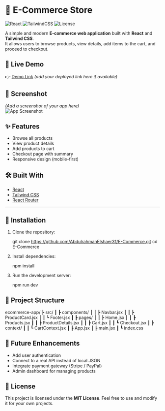 
# 🛒 E-Commerce Store

![React](https://img.shields.io/badge/React-18-blue)
![TailwindCSS](https://img.shields.io/badge/TailwindCSS-3-blueviolet)
![License](https://img.shields.io/badge/license-MIT-green)

A simple and modern **E-commerce web application** built with **React** and **Tailwind CSS**.  
It allows users to browse products, view details, add items to the cart, and proceed to checkout.  


## 🔗 Live Demo
👉 [Demo Link](#) *(add your deployed link here if available)*



## 📸 Screenshot
*(Add a screenshot of your app here)*  
![App Screenshot](./screenshot.png)



## ✨ Features
- Browse all products  
- View product details  
- Add products to cart  
- Checkout page with summary  
- Responsive design (mobile-first)  



## 🛠️ Built With
- [React](https://react.dev/)  
- [Tailwind CSS](https://tailwindcss.com/)  
- [React Router](https://reactrouter.com/)  

---

## 🚀 Installation

1. Clone the repository:
   
   git clone https://github.com/AbdulrahmanElshaer31/E-Commerce.git
   cd E-Commerce

2. Install dependencies:


   npm install
   

3. Run the development server:

   
   npm run dev
   



## 📂 Project Structure


ecommerce-app/
 ┣ src/
 ┃ ┣ components/
 ┃ ┃ ┣ Navbar.jsx
 ┃ ┃ ┣ ProductCard.jsx
 ┃ ┃ ┗ Footer.jsx
 ┃ ┣ pages/
 ┃ ┃ ┣ Home.jsx
 ┃ ┃ ┣ Products.jsx
 ┃ ┃ ┣ ProductDetails.jsx
 ┃ ┃ ┣ Cart.jsx
 ┃ ┃ ┗ Checkout.jsx
 ┃ ┣ context/
 ┃ ┃ ┗ CartContext.jsx
 ┃ ┣ App.jsx
 ┃ ┣ main.jsx
 ┃ ┗ index.css




## 🔮 Future Enhancements

* Add user authentication
* Connect to a real API instead of local JSON
* Integrate payment gateway (Stripe / PayPal)
* Admin dashboard for managing products



## 📜 License

This project is licensed under the **MIT License**.
Feel free to use and modify it for your own projects.


